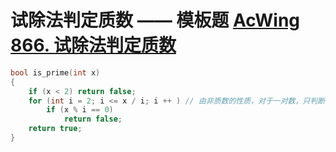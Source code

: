 # 试除法判定质数 —— 模板题 [AcWing 866. 试除法判定质数](https://www.acwing.com/problem/content/868/)

```C++
bool is_prime(int x)
{
    if (x < 2) return false;
    for (int i = 2; i <= x / i; i ++ ) // 由非质数的性质，对于一对数，只判断较小的那位。
        if (x % i == 0)
            return false;
    return true;
}

```
